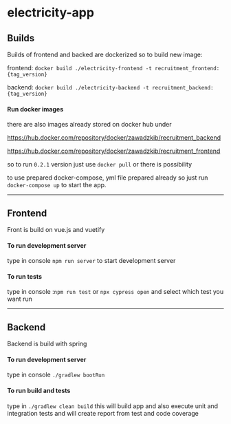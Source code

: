 # electricity-app

## Builds

Builds of frontend and backed are dockerized so
to build new image:


frontend: ``docker build ./electricity-frontend -t recruitment_frontend:{tag_version}``

backend: ``docker build ./electricity-backend -t recruitment_backend:{tag_version}``

#### Run docker images

there are also images already stored on docker hub under

https://hub.docker.com/repository/docker/zawadzkib/recruitment_backend

https://hub.docker.com/repository/docker/zawadzkib/recruitment_frontend

so to run `0.2.1` version just use `docker pull` or there is possibility 

to use prepared docker-compose, yml file prepared already so just run ``docker-compose up`` to start the app.


---

## Frontend

Front is build on vue.js and vuetify

#### To run development server

type in console ``npm run server`` to start development server

#### To run tests

type in console :``npm run test`` or ``npx cypress open`` 
and select which test you want run

---

## Backend

Backend is build with spring

#### To run development server

type in console ``./gradlew bootRun``

#### To run build and tests

type in ``./gradlew clean build``
this will build app and also execute unit and integration tests and will create report 
from test and code coverage
